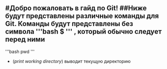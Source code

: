 #Добро пожаловать в гайд по Git!
##Ниже будут представлены различные команды для Git.
Команды будут представлены без символа
'''bash
$
'''
, который обычно следует перед ними
----
'''bash
pwd
'''
 - (*print working directory*) выводит текущую директорию